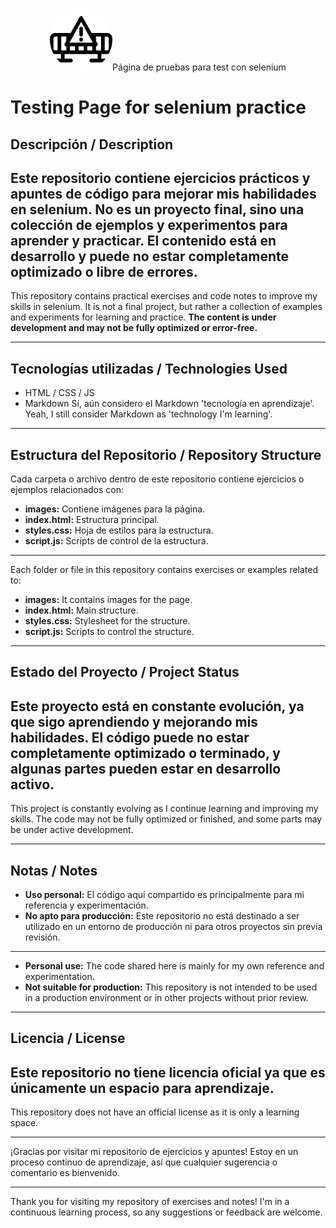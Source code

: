 <p align="center">
  <img src="RM_images/obras_icon.png" alt="Obras en progreso | Under Construction" width="100" style="border-radius: 50%;/>
</p>

# Página de pruebas para test con selenium
# Testing Page for selenium practice

## Descripción / Description

Este repositorio contiene ejercicios prácticos y apuntes de código para mejorar mis habilidades en selenium. No es un proyecto final, sino una colección de ejemplos y experimentos para aprender y practicar. **El contenido está en desarrollo y puede no estar completamente optimizado o libre de errores.**
---
This repository contains practical exercises and code notes to improve my skills in selenium. It is not a final project, but rather a collection of examples and experiments for learning and practice. **The content is under development and may not be fully optimized or error-free.**

---

## Tecnologías utilizadas / Technologies Used

- HTML / CSS / JS
- Markdown
  Sí, aún considero el Markdown 'tecnología en aprendizaje'.
  Yeah, I still consider Markdown as 'technology I'm learning'.

---

## Estructura del Repositorio / Repository Structure

Cada carpeta o archivo dentro de este repositorio contiene ejercicios o ejemplos relacionados con:

- **images:** Contiene imágenes para la página.
- **index.html:** Estructura principal.
- **styles.css:** Hoja de estilos para la estructura.
- **script.js:** Scripts de control de la estructura.
---
Each folder or file in this repository contains exercises or examples related to:

- **images:** It contains images for the page.
- **index.html:** Main structure.
- **styles.css:** Stylesheet for the structure.
- **script.js:** Scripts to control the structure.

---

## Estado del Proyecto / Project Status

Este proyecto está en constante evolución, ya que sigo aprendiendo y mejorando mis habilidades. El código puede no estar completamente optimizado o terminado, y algunas partes pueden estar en desarrollo activo.
---
This project is constantly evolving as I continue learning and improving my skills. The code may not be fully optimized or finished, and some parts may be under active development.

---

## Notas / Notes

- **Uso personal:** El código aquí compartido es principalmente para mi referencia y experimentación.
- **No apto para producción:** Este repositorio no está destinado a ser utilizado en un entorno de producción ni para otros proyectos sin previa revisión.
---
- **Personal use:** The code shared here is mainly for my own reference and experimentation.
- **Not suitable for production:** This repository is not intended to be used in a production environment or in other projects without prior review.

---

## Licencia / License

Este repositorio no tiene licencia oficial ya que es únicamente un espacio para aprendizaje.
---
This repository does not have an official license as it is only a learning space.

---

¡Gracias por visitar mi repositorio de ejercicios y apuntes! Estoy en un proceso continuo de aprendizaje, así que cualquier sugerencia o comentario es bienvenido.

---

Thank you for visiting my repository of exercises and notes! I'm in a continuous learning process, so any suggestions or feedback are welcome.